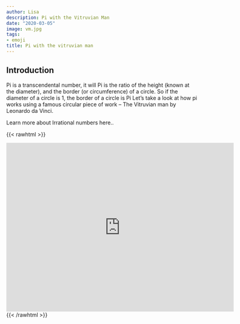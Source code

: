 ```yaml
---
author: Lisa
description: Pi with the Vitruvian Man
date: "2020-03-05"
image: vm.jpg
tags:
- emoji
title: Pi with the vitruvian man
---
```


## Introduction

Pi is a transcendental number, it will 
Pi is the ratio of the height (known at the diameter), and the border (or circumference) of a circle. 
So if the diameter of a circle is 1, the border of a circle is Pi
Let’s take a look at how pi works using a famous circular piece of work – The Vitruvian man by Leonardo da Vinci.

Learn more about Irrational numbers here..



{{< rawhtml >}}
<div class="center">
<iframe 
        src="https://editor.p5js.org/lisa-pinto/full/lFceus3wt"
        style="border-style: none;width: 600px; height: 445px"
        >
</iframe>
</div>
{{< /rawhtml >}}
